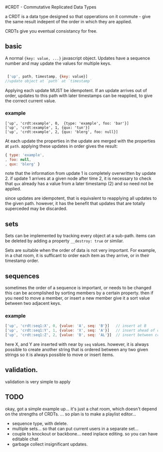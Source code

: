 #CRDT - Commutative Replicated Data Types

a CRDT is a data type designed so that opperations on it commute - give the same result
indepent of the order in which they are applied.

CRDTs give you eventual consistancy for free.

## basic

A normal `{key: value, ...}` javascript object. Updates have a sequence number and may 
update the values for multiple keys.


``` js

 ['up', path, timestamp, {key: value}]
//update object at `path` at `timestamp`
```

Applying each update MUST be idempotent. 
If an update arrives out of order, 
updates to this path with later timestamps can be reapplied, 
to give the correct current value.

### example

```
['up', 'crdt:example', 0,  {type: 'example', foo: 'bar'}]
['up', 'crdt:example', 1, {qux: 'tun'}]
['up', 'crdt:example', 2, {qux: 'blerg', foo: null}]
```

At each update the properties in the update are merged with the properties at `path`.
applying these updates in order gives the result:

``` js
{ type: 'example',
, foo: null,
, qux: 'blerg' }
``` 

note that the information from update 1 is completely overwritten by update 2.
if update 1 arrives at a given node after time 2, it is necessary to check that
`qux` already has a value from a later timestamp (2) and so need not be applied.

since updates are idempotent, that is equivalent to reapplying all updates to the given path.
however, it has the benefit that updates that are totally superceded may be discarded.

## sets

Sets can be implemented by tracking every object at a sub-path.
items can be deleted by adding a property `__destroy: true` or similar.

Sets are suitable when the order of data is not very important. For example,
in a chat room, it is sufficant to order each item as they arrive, or in their timestamp order.

## sequences

sometimes the order of a sequence is important, or needs to be changed this can be acomplished by
sorting members by a certain property. then if you need to move a member, or insert a new member
give it a sort value between two adjacent keys.

### example

``` js
['up', 'crdt:seq1:X', 0, {value: 'A', seq: 'B'}]   // insert at B
['up', 'crdt:seq1:Y', 1, {value: 'X', seq: 'A'}]   // insert ahead of crdt:seq1:X
['up', 'crdt:seq1:Z', 2, {value: 'B', seq: 'AL'}]  // insert between crdt:seq1:X, and crdt:seq1:Y
```
here X, and Y are inserted with near by `seq` values. however, it is always possible to create
another string that is ordered between any two given strings so it is always possible to move or insert
items.

## validation.

validation is very simple to apply 

## TODO

okay, got a simple example up... it's just a chat room, which doesn't depend on the strengths of CRDTs.
... so plan is to make a playlist editor...

  * sequence type, with delete.
  * multiple sets... so that can put current users in a separate set...
  * couple to knockout or backbone... need inplace editing. so you can have editable chat
  * garbage collect insignificant updates.
